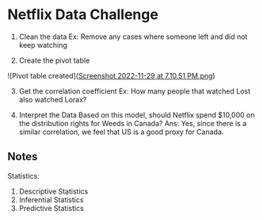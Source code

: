 # Netflix Data Challenge

1. Clean the data
Ex: Remove any cases where someone left and did not keep watching

2. Create the pivot table 

![Pivot table created]([Screenshot 2022-11-29 at 7.10.51 PM.png](https://github.com/mallikampatil/Netflix_Data_Analysis_Project/blob/bbabc3850d20f16bc333ea0cacca74b1b7d7d596/Screenshot%202022-11-29%20at%207.59.39%20PM.png))

3. Get the correlation coefficient
Ex: How many people that watched Lost also watched Lorax? 

4. Interpret the Data
Based on this model, should Netflix spend $10,000 on the distribution rights for Weeds in Canada? 
Ans: Yes, since there is a similar correlation, we feel that US is a good proxy for Canada. 


## Notes
Statistics: 
1. Descriptive Statistics
2. Inferential Statistics
3. Predictive Statistics




